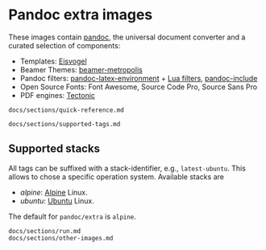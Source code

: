 Pandoc extra images
==================================================================

These images contain [pandoc][], the universal document converter
and a curated selection of components:

* Templates: [Eisvogel][]
* Beamer Themes: [beamer-metropolis][]
* Pandoc filters: [pandoc-latex-environment][] + [Lua filters][], [pandoc-include][]
* Open Source Fonts: Font Awesome, Source Code Pro, Source Sans Pro
* PDF engines: [Tectonic][]

[Eisvogel]: https://github.com/Wandmalfarbe/pandoc-latex-template
[beamer-metropolis]: https://github.com/matze/mtheme
[pandoc-latex-environment]: https://github.com/chdemko/pandoc-latex-environment
[Lua filters]: https://github.com/pandoc/lua-filters
[pandoc-include]: https://github.com/DCsunset/pandoc-include
[Tectonic]: tectonic-typesetting.github.io

[pandoc]: https://pandoc.org/
[LaTeX]: https://latex-project.org/
[TeX Live]: https://www.tug.org/texlive/

``` include
docs/sections/quick-reference.md
```

``` include
docs/sections/supported-tags.md
```

Supported stacks
------------------------------------------------------------------

All tags can be suffixed with a stack-identifier, e.g.,
`latest-ubuntu`. This allows to chose a specific operation system.
Available stacks are

- *alpine*: [Alpine] Linux.
- *ubuntu*: [Ubuntu] Linux.

The default for `pandoc/extra` is `alpine`.

[Alpine]: https://alpinelinux.org/
[Ubuntu]: https://ubuntu.org/


``` include
docs/sections/run.md
docs/sections/other-images.md
```
